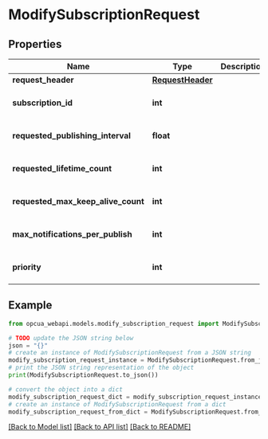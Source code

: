 # ModifySubscriptionRequest


## Properties

Name | Type | Description | Notes
------------ | ------------- | ------------- | -------------
**request_header** | [**RequestHeader**](RequestHeader.md) |  | [optional] 
**subscription_id** | **int** |  | [optional] [default to 0]
**requested_publishing_interval** | **float** |  | [optional] [default to 0]
**requested_lifetime_count** | **int** |  | [optional] [default to 0]
**requested_max_keep_alive_count** | **int** |  | [optional] [default to 0]
**max_notifications_per_publish** | **int** |  | [optional] [default to 0]
**priority** | **int** |  | [optional] [default to 0]

## Example

```python
from opcua_webapi.models.modify_subscription_request import ModifySubscriptionRequest

# TODO update the JSON string below
json = "{}"
# create an instance of ModifySubscriptionRequest from a JSON string
modify_subscription_request_instance = ModifySubscriptionRequest.from_json(json)
# print the JSON string representation of the object
print(ModifySubscriptionRequest.to_json())

# convert the object into a dict
modify_subscription_request_dict = modify_subscription_request_instance.to_dict()
# create an instance of ModifySubscriptionRequest from a dict
modify_subscription_request_from_dict = ModifySubscriptionRequest.from_dict(modify_subscription_request_dict)
```
[[Back to Model list]](../README.md#documentation-for-models) [[Back to API list]](../README.md#documentation-for-api-endpoints) [[Back to README]](../README.md)


